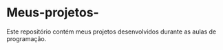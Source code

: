 # Meus-projetos-
Este repositório contém meus projetos desenvolvidos durante as aulas de programação.

